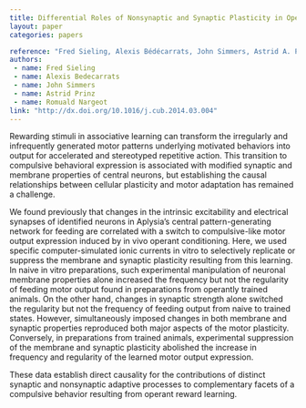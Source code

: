 ```yaml
---
title: Differential Roles of Nonsynaptic and Synaptic Plasticity in Operant Reward Learning-Induced Compulsive Behavior
layout: paper
categories: papers

reference: "Fred Sieling, Alexis Bédécarrats, John Simmers, Astrid A. Prinz, Romuald Nargeot, Differential Roles of Nonsynaptic and Synaptic Plasticity in Operant Reward Learning-Induced Compulsive Behavior, Current Biology, Volume 24, Issue 9, 5 May 2014, Pages 941-950, ISSN 0960-9822"
authors: 
 - name: Fred Sieling
 - name: Alexis Bedecarrats
 - name: John Simmers
 - name: Astrid Prinz
 - name: Romuald Nargeot
link: "http://dx.doi.org/10.1016/j.cub.2014.03.004"
---
```


Rewarding stimuli in associative learning can transform the irregularly and infrequently generated motor patterns underlying motivated behaviors into output for accelerated and stereotyped repetitive action. This transition to compulsive behavioral expression is associated with modified synaptic and membrane properties of central neurons, but establishing the causal relationships between cellular plasticity and motor adaptation has remained a challenge.  

We found previously that changes in the intrinsic excitability and electrical synapses of identified neurons in Aplysia’s central pattern-generating network for feeding are correlated with a switch to compulsive-like motor output expression induced by in vivo operant conditioning. Here, we used specific computer-simulated ionic currents in vitro to selectively replicate or suppress the membrane and synaptic plasticity resulting from this learning. In naive in vitro preparations, such experimental manipulation of neuronal membrane properties alone increased the frequency but not the regularity of feeding motor output found in preparations from operantly trained animals. On the other hand, changes in synaptic strength alone switched the regularity but not the frequency of feeding output from naive to trained states. However, simultaneously imposed changes in both membrane and synaptic properties reproduced both major aspects of the motor plasticity. Conversely, in preparations from trained animals, experimental suppression of the membrane and synaptic plasticity abolished the increase in frequency and regularity of the learned motor output expression.  

These data establish direct causality for the contributions of distinct synaptic and nonsynaptic adaptive processes to complementary facets of a compulsive behavior resulting from operant reward learning.
